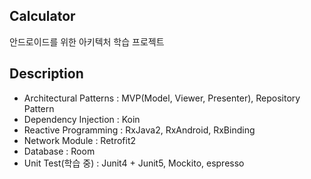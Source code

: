 ## Calculator
안드로이드를 위한 아키텍처 학습 프로젝트

## Description
- Architectural Patterns : MVP(Model, Viewer, Presenter), Repository Pattern
- Dependency Injection : Koin
- Reactive Programming : RxJava2, RxAndroid, RxBinding
- Network Module : Retrofit2
- Database : Room
- Unit Test(학습 중) : Junit4 + Junit5, Mockito, espresso